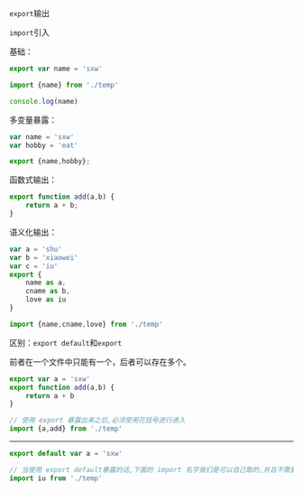 `export`输出

`import`引入



基础：

```js
export var name = 'sxw'
```

```js
import {name} from './temp'

console.log(name)
```



多变量暴露：

```js
var name = 'sxw'
var hobby = 'eat'

export {name,hobby};
```

函数式输出：

```js
export function add(a,b) {
    return a + b;
}
```

语义化输出：

```js
var a = 'shu'
var b = 'xiaowei'
var c = 'iu'
export {
	name as a,
    cname as b,
    love as iu
}
```

```js
import {name,cname,love} from './temp'
```



区别：`export default`和`export`

前者在一个文件中只能有一个，后者可以存在多个。

```js
export var a = 'sxw'
export function add(a,b) {
    return a + b
}
```

```js
// 使用 export 暴露出来之后,必须使用花括号进行进入
import {a,add} from './temp'
```

---

```js
export default var a = 'sxw'
```

```js
// 当使用 export default暴露的话,下面的 import 名字我们是可以自己取的,并且不需要花括号
import iu from './temp'
```










